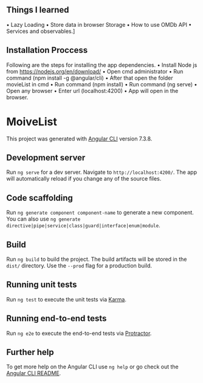 ## Things I learned

•	Lazy Loading
•	Store data in browser Storage
•	How to use OMDb API
•	Services and observables.]

## Installation Proccess

Following are the steps for installing the app dependencies.
•	Install Node js from https://nodejs.org/en/download/
•	Open cmd administrator
•	Run command (npm install -g @angular/cli)
•	After that open the folder movieList in cmd
•	Run command (npm install)
•	Run command (ng serve)
•	Open any browser
•	Enter url (localhost:4200)
•	App will open in the browser. 

# MoiveList

This project was generated with [Angular CLI](https://github.com/angular/angular-cli) version 7.3.8.

## Development server

Run `ng serve` for a dev server. Navigate to `http://localhost:4200/`. The app will automatically reload if you change any of the source files.

## Code scaffolding

Run `ng generate component component-name` to generate a new component. You can also use `ng generate directive|pipe|service|class|guard|interface|enum|module`.

## Build

Run `ng build` to build the project. The build artifacts will be stored in the `dist/` directory. Use the `--prod` flag for a production build.

## Running unit tests

Run `ng test` to execute the unit tests via [Karma](https://karma-runner.github.io).

## Running end-to-end tests

Run `ng e2e` to execute the end-to-end tests via [Protractor](http://www.protractortest.org/).

## Further help

To get more help on the Angular CLI use `ng help` or go check out the [Angular CLI README](https://github.com/angular/angular-cli/blob/master/README.md).
